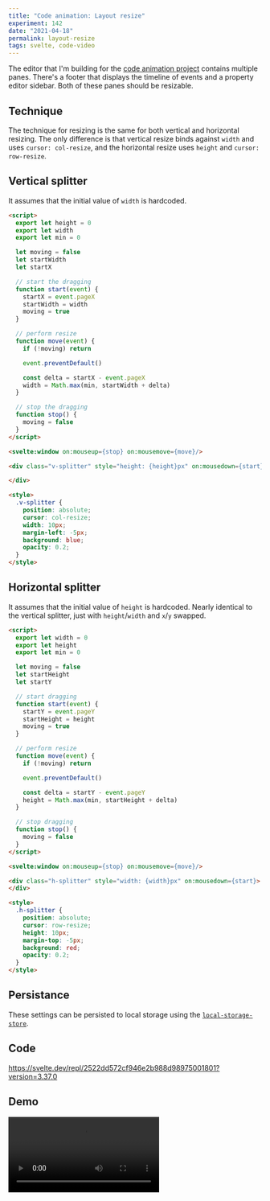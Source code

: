 ```yaml
---
title: "Code animation: Layout resize"
experiment: 142
date: "2021-04-18"
permalink: layout-resize
tags: svelte, code-video
---
```


The editor that I'm building for the [code animation project](/tag/code-video) contains multiple panes. There's a footer that displays the timeline of events and a property editor sidebar. Both of these panes should be resizable.

## Technique

The technique for resizing is the same for both vertical and horizontal resizing. The only difference is that vertical resize binds against `width` and uses `cursor: col-resize`, and the horizontal resize uses `height` and `cursor: row-resize`.

## Vertical splitter

It assumes that the initial value of `width` is hardcoded.

```html
<script>
  export let height = 0
  export let width
  export let min = 0

  let moving = false
  let startWidth
  let startX

  // start the dragging
  function start(event) {
    startX = event.pageX
    startWidth = width
    moving = true
  }

  // perform resize
  function move(event) {
    if (!moving) return

    event.preventDefault()

    const delta = startX - event.pageX
    width = Math.max(min, startWidth + delta)
  }

  // stop the dragging
  function stop() {
    moving = false
  }
</script>

<svelte:window on:mouseup={stop} on:mousemove={move}/>

<div class="v-splitter" style="height: {height}px" on:mousedown={start}>

</div>

<style>
  .v-splitter {
    position: absolute;
    cursor: col-resize;
    width: 10px;
    margin-left: -5px;
    background: blue;
    opacity: 0.2;
  }
</style>
```

## Horizontal splitter

It assumes that the initial value of `height` is hardcoded.
Nearly identical to the vertical splitter, just with `height`/`width` and `x`/`y` swapped.

```html
<script>
  export let width = 0
  export let height
  export let min = 0

  let moving = false
  let startHeight
  let startY

  // start dragging
  function start(event) {
    startY = event.pageY
    startHeight = height
    moving = true
  }

  // perform resize
  function move(event) {
    if (!moving) return

    event.preventDefault()

    const delta = startY - event.pageY
    height = Math.max(min, startHeight + delta)
  }

  // stop dragging
  function stop() {
    moving = false
  }
</script>

<svelte:window on:mouseup={stop} on:mousemove={move}/>

<div class="h-splitter" style="width: {width}px" on:mousedown={start}>
</div>

<style>
  .h-splitter {
    position: absolute;
    cursor: row-resize;
    height: 10px;
    margin-top: -5px;
    background: red;
    opacity: 0.2;
  }
</style>
```

## Persistance

These settings can be persisted to local storage using the [`local-storage-store`](https://www.npmjs.com/package/svelte-local-storage-store).

## Code

https://svelte.dev/repl/2522dd572cf946e2b988d98975001801?version=3.37.0

## Demo

<video controls src="https://res.cloudinary.com/dzwnkx0mk/video/upload/v1618739826/1000experiments.dev/layout-resize_macasj.mp4"/>

## Notes

-
